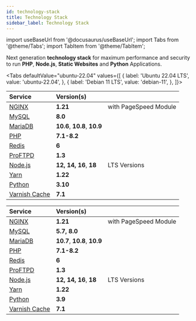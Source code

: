 ```yaml
---
id: technology-stack
title: Technology Stack
sidebar_label: Technology Stack
---
```


import useBaseUrl from '@docusaurus/useBaseUrl';
import Tabs from '@theme/Tabs';
import TabItem from '@theme/TabItem';

Next generation **technology stack** for maximum performance and security to run **PHP**, **Node.js**, **Static Websites** and **Python** Applications.

<Tabs
defaultValue="ubuntu-22.04"
values={[
{ label: 'Ubuntu 22.04 LTS', value: 'ubuntu-22.04', },
{ label: 'Debian 11 LTS', value: 'debian-11', },
]}>
<TabItem value="ubuntu-22.04">

| Service                                    | Version(s)                   |                       |
|:-------------------------------------------|:-----------------------------|:----------------------|
| [NGINX](https://nginx.org)                 | **1.21**                     | with PageSpeed Module |
| [MySQL](https://www.mysql.com/)            | **8.0**                      |                       |
| [MariaDB](https://mariadb.org/)            | **10.6**, **10.8**, **10.9** |                       |
| [PHP](https://www.php.net)                 | **7.1-8.2**                  |                       |
| [Redis](https://redis.io)                  | **6**                        |                       |
| [ProFTPD](http://www.proftpd.org)          | **1.3**                      |                       |
| [Node.js](https://nodejs.org)              | **12, 14, 16**, **18**       | LTS Versions          |
| [Yarn](https://yarnpkg.com)                | **1.22**                     |                       |
| [Python](https://www.python.org/)          | **3.10**                     |                       |
| [Varnish Cache](http://varnish-cache.org/) | **7.1**                      |                       |

</TabItem>
<TabItem value="debian-11">


| Service                           | Version(s)                   |                       |
|:----------------------------------|:-----------------------------|:----------------------|
| [NGINX](https://nginx.org)        | **1.21**                     | with PageSpeed Module |
| [MySQL](https://www.percona.com/software/mysql-database/percona-server)   | **5.7, 8.0**                 |                       |
| [MariaDB](https://mariadb.org/)   | **10.7**, **10.8**, **10.9** |                       |
| [PHP](https://www.php.net)        | **7.1-8.2**                  |                       |
| [Redis](https://redis.io)         | **6**                        |                       |
| [ProFTPD](http://www.proftpd.org) | **1.3**                      |                       |
| [Node.js](https://nodejs.org)     | **12, 14, 16**, **18**       | LTS Versions          |
| [Yarn](https://yarnpkg.com)       | **1.22**                     |                       |
| [Python](https://www.python.org/) | **3.9**                      |                       |
| [Varnish Cache](http://varnish-cache.org/) | **7.1**                      |                       |

</TabItem>
</Tabs>